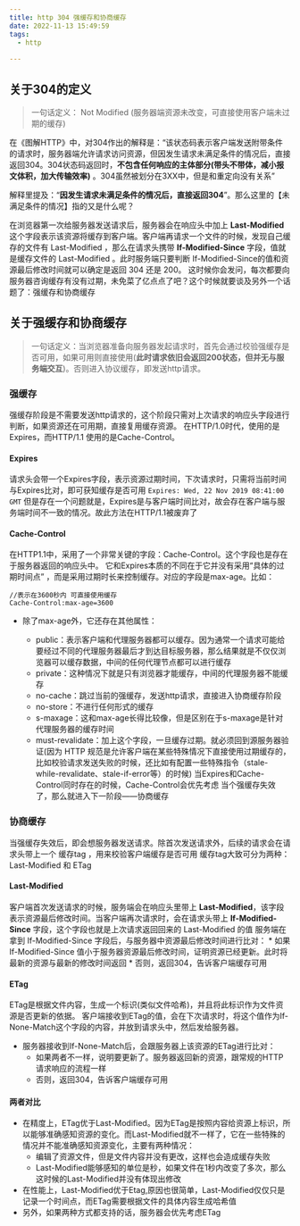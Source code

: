 ```yaml
---
title: http 304 强缓存和协商缓存
date: 2022-11-13 15:49:59
tags:
  - http 
 
---
```



## 关于304的定义

> 一句话定义： Not Modified (服务器端资源未改变，可直接使用客户端未过期的缓存)

在《图解HTTP》中，对304作出的解释是：“该状态码表示客户端发送附带条件的请求时，服务器端允许请求访问资源，但因发生请求未满足条件的情况后，直接返回304。304状态码返回时，**不包含任何响应的主体部分(带头不带体，减小报文体积，加大传输效率)** 。304虽然被划分在3XX中，但是和重定向没有关系”

解释里提及：“**因发生请求未满足条件的情况后，直接返回304**”。那么这里的【未满足条件的情况】指的又是什么呢？

在浏览器第一次给服务器发送请求后，服务器会在响应头中加上 **Last-Modified** 这个字段表示该资源将缓存到客户端。客户端再请求一个文件的时候，发现自己缓存的文件有 Last-Modified ，那么在请求头携带 **If-Modified-Since** 字段，值就是缓存文件的 Last-Modified 。此时服务端只要判断 If-Modified-Since的值和资源最后修改时间就可以确定是返回 304 还是 200。
这时候你会发问，每次都要向服务器咨询缓存有没有过期，未免菜了亿点点了吧？这个时候就要谈及另外一个话题了：强缓存和协商缓存

## 关于强缓存和协商缓存
> 一句话定义：当浏览器准备向服务器发起请求时，首先会通过校验强缓存是否可用，如果可用则直接使用(**此时请求依旧会返回200状态，但并无与服务端交互**)。否则进入协议缓存，即发送http请求。

### 强缓存
强缓存阶段是不需要发送http请求的，这个阶段只需对上次请求的响应头字段进行判断，如果资源还在可用期，直接复用缓存资源。
在HTTP/1.0时代，使用的是Expires，而HTTP/1.1 使用的是Cache-Control。

#### Expires
请求头会带一个Expires字段，表示资源过期时间，下次请求时，只需将当前时间与Expires比对，即可获知缓存是否可用
`Expires: Wed, 22 Nov 2019 08:41:00 GMT`
但是存在一个问题就是，Expires是与客户端时间比对，故会存在客户端与服务端时间不一致的情况。故此方法在HTTP/1.1被废弃了

#### Cache-Control
在HTTP1.1中，采用了一个非常关键的字段：Cache-Control。这个字段也是存在于服务器返回的响应头中。
它和Expires本质的不同在于它并没有采用“具体的过期时间点” ，而是采用过期时长来控制缓存。对应的字段是max-age。比如：

```
//表示在3600秒内 可直接使用缓存
Cache-Control:max-age=3600
```

* 除了max-age外，它还存在其他属性：

	* public：表示客户端和代理服务器都可以缓存。因为通常一个请求可能给要经过不同的代理服务器最后才到达目标服务器，那么结果就是不仅仅浏览器可以缓存数据，中间的任何代理节点都可以进行缓存
	* private：这种情况下就是只有浏览器才能缓存，中间的代理服务器不能缓存
	* no-cache：跳过当前的强缓存，发送http请求，直接进入协商缓存阶段
	* no-store：不进行任何形式的缓存
	* s-maxage：这和max-age长得比较像，但是区别在于s-maxage是针对代理服务器的缓存时间
	* must-revalidate：加上这个字段，一旦缓存过期。就必须回到源服务器验证(因为 HTTP 规范是允许客户端在某些特殊情况下直接使用过期缓存的，比如校验请求发送失败的时候，还比如有配置一些特殊指令（stale-while-revalidate、stale-if-error等）的时候)
	当Expires和Cache-Control同时存在的时候，Cache-Control会优先考虑
	当个强缓存失效了，那么就进入下一阶段——协商缓存

### 协商缓存
当强缓存失效后，即会想服务器发送请求。除首次发送请求外，后续的请求会在请求头带上一个 缓存tag ，用来校验客户端缓存是否可用
缓存tag大致可分为两种：Last-Modified 和 ETag

#### Last-Modified
客户端首次发送请求的时候，服务端会在响应头里带上 **Last-Modified**，该字段表示资源最后修改时间。当客户端再次请求时，会在请求头带上 **If-Modified-Since** 字段，这个字段也就是上次请求返回回来的 Last-Modified 的值
服务端在拿到 If-Modified-Since 字段后，与服务器中资源最后修改时间进行比对：
	* 如果 If-Modified-Since 值小于服务器资源最后修改时间，证明资源已经更新。此时将最新的资源与最新的修改时间返回
	* 否则，返回304，告诉客户端缓存可用

#### ETag
ETag是根据文件内容，生成一个标识(类似文件哈希)，并且将此标识作为文件资源是否更新的依据。
客户端接收到ETag的值，会在下次请求时，将这个值作为If-None-Match这个字段的内容，并放到请求头中，然后发给服务器。

* 服务器接收到If-None-Match后，会跟服务器上该资源的ETag进行比对：
	* 如果两者不一样，说明要更新了。服务器返回新的资源，跟常规的HTTP请求响应的流程一样
	* 否则，返回304，告诉客户端缓存可用

#### 两者对比
* 在精度上，ETag优于Last-Modified。因为ETag是按照内容给资源上标识，所以能够准确感知资源的变化。而Last-Modified就不一样了，它在一些特殊的情况并不能准确感知资源变化，主要有两种情况：
	* 编辑了资源文件，但是文件内容并没有更改，这样也会造成缓存失败
	* Last-Modified能够感知的单位是秒，如果文件在1秒内改变了多次，那么这时候的Last-Modified并没有体现出修改
* 在性能上，Last-Modified优于Etag,原因也很简单，Last-Modified仅仅只是记录一个时间点，而ETag需要根据文件的具体内容生成哈希值
* 另外，如果两种方式都支持的话，服务器会优先考虑ETag

